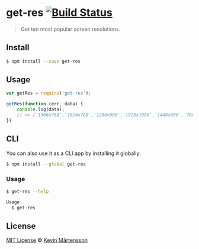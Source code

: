 # get-res [![Build Status](https://travis-ci.org/kevva/get-res.png?branch=master)](http://travis-ci.org/kevva/get-res)

> Get ten most popular screen resolutions.

## Install

```bash
$ npm install --save get-res
```

## Usage

```js
var getRes = require('get-res');

getRes(function (err, data) {
    console.log(data);
    // => ['1366x768','1024x768','1280x800','1920x1080','1440x900','768x1024', '1280x1024','1600x900','320x480','320x568']
})
```

## CLI

You can also use it as a CLI app by installing it globally:

```bash
$ npm install --global get-res
```

### Usage

```bash
$ get-res --help

Usage
  $ get-res
```

## License

[MIT License](http://en.wikipedia.org/wiki/MIT_License) © [Kevin Mårtensson](https://github.com/kevva)
